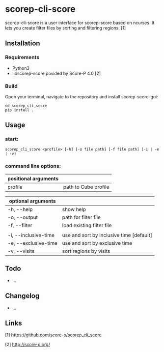 # scorep-cli-score

scorep-cli-score is a user interface for scorep-score based on ncurses. It lets you create filter files by sorting and filtering regions. [1]

## Installation

### Requirements

-   Python3
-   libscorep-score povided by Score-P 4.0 [2]

### Build

Open your terminal, navigate to the repository and install scorep-score-gui:

	cd scorep_cli_score
	pip install .

## Usage

### start:

	scorep_cli_score <profile> [-h] [-o file path] [-f file path] [-i | -e | -v]

### command line options:

|  positional arguments    |                                              |
|--------------------------|----------------------------------------------|
| profile           	   | path to Cube profile                         |

|  optional arguments      |                                              |
|--------------------------|----------------------------------------------|
| -h, --help               | show help                                    |
| -o, --output <file path> | path for filter file                         | 
| -f, --filter <file path> | load existing filter file                    | 
|                          |                                              | 
| -i, --inclusive-time     | use and sort by inclusive time [default]     |
| -e, --exclusive-time     | use and sort by exclusive time               | 
| -v, --visits             | sort regions by visits                       |


## Todo

- ...

## Changelog

- ...

## Links

[1] https://github.com/score-p/scorep_cli_score

[2] http://score-p.org/
